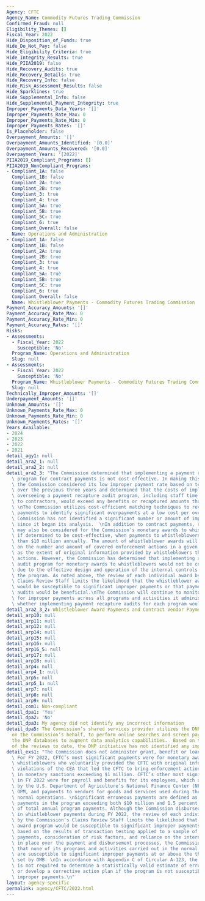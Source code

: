 ```yaml
---
Agency: CFTC
Agency_Name: Commodity Futures Trading Commission
Confirmed_Fraud: null
Eligibility_Themes: []
Fiscal_Year: 2022
Hide_Disposition_of_Funds: true
Hide_Do_Not_Pay: false
Hide_Eligibility_Criteria: true
Hide_Integrity_Results: true
Hide_PIIA2019: false
Hide_Recovery_Audits: true
Hide_Recovery_Details: true
Hide_Recovery_Info: false
Hide_Risk_Assessment_Results: false
Hide_Sparklines: true
Hide_Supplemental_Info: false
Hide_Supplemental_Payment_Integrity: true
Improper_Payments_Data_Years: '[]'
Improper_Payments_Rate_Max: 0
Improper_Payments_Rate_Min: 0
Improper_Payments_Rates: '[]'
Is_Placeholder: false
Overpayment_Amounts: '[]'
Overpayment_Amounts_Identified: '[0.0]'
Overpayment_Amounts_Recovered: '[0.0]'
Overpayment_Years: '[2022]'
PIIA2019_Compliant_Programs: []
PIIA2019_NonCompliant_Programs:
- Compliant_1A: false
  Compliant_1B: false
  Compliant_2A: true
  Compliant_2B: true
  Compliant_3: true
  Compliant_4: true
  Compliant_5A: true
  Compliant_5B: true
  Compliant_5C: true
  Compliant_6: true
  Compliant_Overall: false
  Name: Operations and Administration
- Compliant_1A: false
  Compliant_1B: false
  Compliant_2A: true
  Compliant_2B: true
  Compliant_3: true
  Compliant_4: true
  Compliant_5A: true
  Compliant_5B: true
  Compliant_5C: true
  Compliant_6: true
  Compliant_Overall: false
  Name: Whistleblower Payments - Commodity Futures Trading Commission
Payment_Accuracy_Amounts: '[]'
Payment_Accuracy_Rate_Max: 0
Payment_Accuracy_Rate_Min: 0
Payment_Accuracy_Rates: '[]'
Risks:
- Assessments:
  - Fiscal_Year: 2022
    Susceptible: 'No'
  Program_Name: Operations and Administration
  Slug: null
- Assessments:
  - Fiscal_Year: 2022
    Susceptible: 'No'
  Program_Name: Whistleblower Payments - Commodity Futures Trading Commission
  Slug: null
Technically_Improper_Amounts: '[]'
Underpayment_Amounts: '[]'
Unknown_Amounts: '[]'
Unknown_Payments_Rate_Max: 0
Unknown_Payments_Rate_Min: 0
Unknown_Payments_Rates: '[]'
Years_Available:
- 2024
- 2023
- 2022
- 2021
detail_agy1: null
detail_ara2_1: null
detail_ara2_2: null
detail_ara2_3: "The Commission determined that implementing a payment recapture audit\
  \ program for contract payments is not cost-effective. In making this determination,\
  \ the Commission considered its low improper payment rate based on testing conducted\
  \ over the previous three years and determined that the costs of implementing and\
  \ overseeing a payment recapture audit program, including staff time and payments\
  \ to contractors, would exceed any benefits or recaptured amounts that might result.\
  \ \nThe Commission utilizes cost-efficient matching techniques to review all vendor\
  \ payments to identify significant overpayments at a low cost per overpayment. The\
  \ Commission has not identified a significant number or amount of improper payments\
  \ since it began its analysis.  \nIn addition to contract payments, recapture auditing\
  \ may also be considered for the Commission’s monetary awards to whistleblowers,\
  \ if determined to be cost-effective, when payments to whistleblowers total more\
  \ than $10 million annually. The amount of whistleblower awards will vary depending\
  \ on the number and amount of covered enforcement actions in a given year, as well\
  \ as the extent of original information provided by whistleblowers that led to the\
  \ actions. However, the Commission has determined that implementing a payment recapture\
  \ audit program for monetary awards to whistleblowers would not be cost-effective\
  \ due to the effective design and operation of the internal controls in place for\
  \ the program. As noted above, the review of each individual award by the Commission’s\
  \ Claims Review Staff limits the likelihood that the whistleblower award program\
  \ would be susceptible to significant improper payments or that payment recapture\
  \ audits would be beneficial.\nThe Commission will continue to monitor the potential\
  \ for improper payments across all programs and activities it administers and assess\
  \ whether implementing payment recapture audits for each program would be cost-effective.\n"
detail_ara2_3_2: Whistleblower Award Payments and Contract Vendor Payments
detail_arp10: null
detail_arp11: null
detail_arp12: null
detail_arp14: null
detail_arp15: null
detail_arp16: null
detail_arp16_5: null
detail_arp17: null
detail_arp18: null
detail_arp4: null
detail_arp4_1: null
detail_arp5: null
detail_arp5_1: null
detail_arp7: null
detail_arp8: null
detail_arp9: null
detail_com1: Non-compliant
detail_dpa1: 'Yes'
detail_dpa2: 'No'
detail_dpa3: My agency did not identify any incorrect information
detail_dpa5: The Commission’s shared services provider utilizes the DNP Business Center,
  on the Commission’s behalf, to perform online searches and screen payments against
  the DNP databases to augment data analytics capabilities.  Based on the results
  of the reviews to date, the DNP initiative has not identified any improper payments.
detail_exs1: "The Commission does not administer grant, benefit or loan programs.\
  \ For FY 2022, CFTC’s most significant payments were for monetary awards to eligible\
  \ whistleblowers who voluntarily provided the CFTC with original information about\
  \ violations of the CEA that led the CFTC to bring enforcement actions that resulted\
  \ in monetary sanctions exceeding $1 million. CFTC’s other most significant payments\
  \ in FY 2022 were for payroll and benefits for its employees, which are administered\
  \ by the U.S. Department of Agriculture’s National Finance Center (NFC) and the\
  \ OPM, and payments to vendors for goods and services used during the course of\
  \ normal operations. \nSignificant erroneous payments are defined as annual erroneous\
  \ payments in the program exceeding both $10 million and 1.5 percent, or $100 million\
  \ of total annual program payments. Although the Commission disbursed $203.3 million\
  \ in whistleblower payments during FY 2022, the review of each individual award\
  \ by the Commission’s Claims Review Staff limits the likelihood that the whistleblower\
  \ award program would be susceptible to significant improper payments.  In addition,\
  \ based on the results of transaction testing applied to a sample of FY 2022 vendor\
  \ payments, consideration of risk factors, and reliance on the internal controls\
  \ in place over the payment and disbursement processes, the Commission has determined\
  \ that none of its programs and activities carried out in the normal course of business\
  \ are susceptible to significant improper payments at or above the threshold levels\
  \ set by OMB. \nIn accordance with Appendix C of Circular A-123, the Commission\
  \ is not required to determine a statistically valid estimate of erroneous payments\
  \ or develop a corrective action plan if the program is not susceptible to significant\
  \ improper payments.\n"
layout: agency-specific
permalink: agency/CFTC/2022.html
---
```

